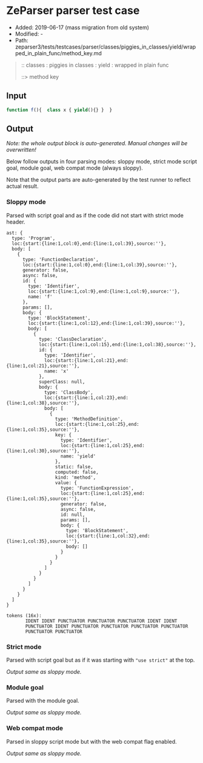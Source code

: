 # ZeParser parser test case

- Added: 2019-06-17 (mass migration from old system)
- Modified: -
- Path: zeparser3/tests/testcases/parser/classes/piggies_in_classes/yield/wrapped_in_plain_func/method_key.md

> :: classes : piggies in classes : yield : wrapped in plain func
>
> ::> method key

## Input

`````js
function f(){  class x { yield(){} }  }
`````

## Output

_Note: the whole output block is auto-generated. Manual changes will be overwritten!_

Below follow outputs in four parsing modes: sloppy mode, strict mode script goal, module goal, web compat mode (always sloppy).

Note that the output parts are auto-generated by the test runner to reflect actual result.

### Sloppy mode

Parsed with script goal and as if the code did not start with strict mode header.

`````
ast: {
  type: 'Program',
  loc:{start:{line:1,col:0},end:{line:1,col:39},source:''},
  body: [
    {
      type: 'FunctionDeclaration',
      loc:{start:{line:1,col:0},end:{line:1,col:39},source:''},
      generator: false,
      async: false,
      id: {
        type: 'Identifier',
        loc:{start:{line:1,col:9},end:{line:1,col:9},source:''},
        name: 'f'
      },
      params: [],
      body: {
        type: 'BlockStatement',
        loc:{start:{line:1,col:12},end:{line:1,col:39},source:''},
        body: [
          {
            type: 'ClassDeclaration',
            loc:{start:{line:1,col:15},end:{line:1,col:38},source:''},
            id: {
              type: 'Identifier',
              loc:{start:{line:1,col:21},end:{line:1,col:21},source:''},
              name: 'x'
            },
            superClass: null,
            body: {
              type: 'ClassBody',
              loc:{start:{line:1,col:23},end:{line:1,col:38},source:''},
              body: [
                {
                  type: 'MethodDefinition',
                  loc:{start:{line:1,col:25},end:{line:1,col:35},source:''},
                  key: {
                    type: 'Identifier',
                    loc:{start:{line:1,col:25},end:{line:1,col:30},source:''},
                    name: 'yield'
                  },
                  static: false,
                  computed: false,
                  kind: 'method',
                  value: {
                    type: 'FunctionExpression',
                    loc:{start:{line:1,col:25},end:{line:1,col:35},source:''},
                    generator: false,
                    async: false,
                    id: null,
                    params: [],
                    body: {
                      type: 'BlockStatement',
                      loc:{start:{line:1,col:32},end:{line:1,col:35},source:''},
                      body: []
                    }
                  }
                }
              ]
            }
          }
        ]
      }
    }
  ]
}

tokens (16x):
       IDENT IDENT PUNCTUATOR PUNCTUATOR PUNCTUATOR IDENT IDENT
       PUNCTUATOR IDENT PUNCTUATOR PUNCTUATOR PUNCTUATOR PUNCTUATOR
       PUNCTUATOR PUNCTUATOR
`````

### Strict mode

Parsed with script goal but as if it was starting with `"use strict"` at the top.

_Output same as sloppy mode._

### Module goal

Parsed with the module goal.

_Output same as sloppy mode._

### Web compat mode

Parsed in sloppy script mode but with the web compat flag enabled.

_Output same as sloppy mode._
